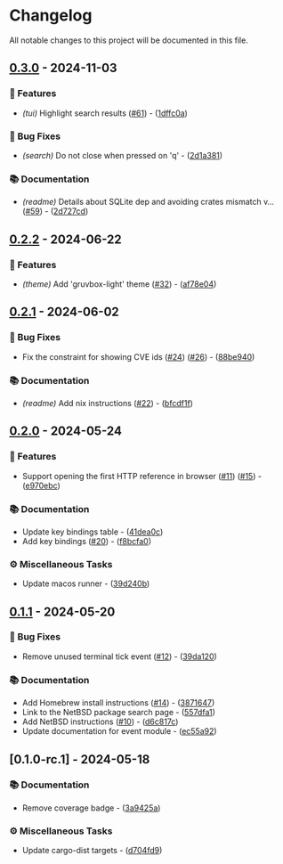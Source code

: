 # Changelog

All notable changes to this project will be documented in this file.

## [0.3.0](https://github.com/orhun/flawz/compare/0.2.2..0.3.0) - 2024-11-03

### 🚀 Features

- *(tui)* Highlight search results ([#61](https://github.com/orhun/flawz/pull/61)) - ([1dffc0a](https://github.com/orhun/flawz/commit/1dffc0affff1a23c8e7b4c3aef798999d8f66666))

### 🐛 Bug Fixes

- *(search)* Do not close when pressed on 'q' - ([2d1a381](https://github.com/orhun/flawz/commit/2d1a38190cb6059648ac082776580b7241737973))

### 📚 Documentation

- *(readme)* Details about SQLite dep and avoiding crates mismatch v… ([#59](https://github.com/orhun/flawz/pull/59)) - ([2d727cd](https://github.com/orhun/flawz/commit/2d727cd29c7c05e0ff22e6c6885e5ab170dfae17))

## [0.2.2](https://github.com/orhun/flawz/compare/0.2.1..0.2.2) - 2024-06-22

### 🚀 Features

- *(theme)* Add 'gruvbox-light' theme ([#32](https://github.com/orhun/flawz/pull/32)) - ([af78e04](https://github.com/orhun/flawz/commit/af78e04992867b6cec4f8dca4a89fd068911b19f))

## [0.2.1](https://github.com/orhun/flawz/compare/0.2.0..0.2.1) - 2024-06-02

### 🐛 Bug Fixes

- Fix the constraint for showing CVE ids ([#24](https://github.com/orhun/flawz/pull/24)) ([#26](https://github.com/orhun/flawz/pull/26)) - ([88be940](https://github.com/orhun/flawz/commit/88be940db99e50a1d27fd6595209724921666ce9))

### 📚 Documentation

- *(readme)* Add nix instructions ([#22](https://github.com/orhun/flawz/pull/22)) - ([bfcdf1f](https://github.com/orhun/flawz/commit/bfcdf1f56c4358f805af8d63a94e3435087b2299))

## [0.2.0](https://github.com/orhun/flawz/compare/0.1.1..0.2.0) - 2024-05-24

### 🚀 Features

- Support opening the first HTTP reference in browser ([#11](https://github.com/orhun/flawz/pull/11)) ([#15](https://github.com/orhun/flawz/pull/15)) - ([e970ebc](https://github.com/orhun/flawz/commit/e970ebc84ddf3016e2507cd74bedd88873972e03))

### 📚 Documentation

- Update key bindings table - ([41dea0c](https://github.com/orhun/flawz/commit/41dea0cc623de18b833d307d618b004074fcb055))
- Add key bindings ([#20](https://github.com/orhun/flawz/pull/20)) - ([f8bcfa0](https://github.com/orhun/flawz/commit/f8bcfa023e22ac602f41f423075233fff7b3fa58))

### ⚙️ Miscellaneous Tasks

- Update macos runner - ([39d240b](https://github.com/orhun/flawz/commit/39d240b2e5cb0b86fdcbd24c142ba10f0d4a914c))

## [0.1.1](https://github.com/orhun/flawz/compare/0.1.0-rc.1..0.1.1) - 2024-05-20

### 🐛 Bug Fixes

- Remove unused terminal tick event ([#12](https://github.com/orhun/flawz/pull/12)) - ([39da120](https://github.com/orhun/flawz/commit/39da120b09602bb81ab23e42d11fc01ac7fded25))

### 📚 Documentation

- Add Homebrew install instructions ([#14](https://github.com/orhun/flawz/pull/14)) - ([3871647](https://github.com/orhun/flawz/commit/3871647308d0185635e47df3d1850cfaa67200e1))
- Link to the NetBSD package search page - ([557dfa1](https://github.com/orhun/flawz/commit/557dfa16fae3e02c5972a79bc7de6c8c028b3083))
- Add NetBSD instructions ([#10](https://github.com/orhun/flawz/pull/10)) - ([d6c817c](https://github.com/orhun/flawz/commit/d6c817c00683ef5832760f8711b1f9e0aa7cdbe6))
- Update documentation for event module - ([ec55a92](https://github.com/orhun/flawz/commit/ec55a929251621398288f1447c04a1b77770b768))

## [0.1.0-rc.1] - 2024-05-18

### 📚 Documentation

- Remove coverage badge - ([3a9425a](https://github.com/orhun/flawz/commit/3a9425aca2631bbcb9b0442922b2cf2b6d78bc99))

### ⚙️ Miscellaneous Tasks

- Update cargo-dist targets - ([d704fd9](https://github.com/orhun/flawz/commit/d704fd9c02297f7073e3d37e0deae6ce35c4dad1))

